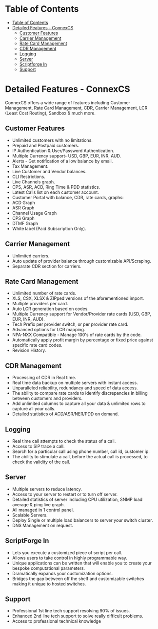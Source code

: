 # Table of Contents

* [Table of Contents](#table-of-contents)
* [Detailed Features - ConnexCS](#detailed-features-connexcs)
    * [Customer Features](#customer-features)
    * [Carrier Management](#carrier-management)
    * [Rate Card Management](#rate-card-management)
    * [CDR Management](#cdr-management)
    * [Logging](#logging)
    * [Server](#server)
    * [Scriptforge In](#scriptforge-in)
    * [Support](#support)


# Detailed Features - ConnexCS
ConnexCS offers a wide range of features including Customer Management, Rate Card Management, CDR, Carrier Management, LCR (Least Cost Routing), Sandbox & much more.

## Customer Features
* Unlimited customers with no limitations.
* Prepaid and Postpaid customers.
* IP Authentication & User/Password Authentication.
* Multiple Currency support- USD, GBP, EUR, INR, AUD.
* Alerts - Get notification of a low balance by email.
* Tax Management.
* Live Customer and Vendor balances.
* CLI Restrictions.
* Live Channels graph.
* CPS, ASR, ACD, Ring Time & PDD statistics.
* Latest Calls list on each customer account.
* Customer Portal with balance, CDR, rate cards, graphs:
* ACD Graph
* ASR Graph
* Channel Usage Graph
* CPS Graph
* DTMF Graph
* White label (Paid Subscription Only).

## Carrier Management
* Unlimited carriers.
* Auto update of provider balance through customizable API/Scraping.
* Separate CDR section for carriers.

## Rate Card Management
* Unlimited number of rate cards.
* XLS, CSX, XLSX & ZIPped versions of the aforementioned import.
* Multiple providers per card.
* Auto LCR generation based on codes.
* Multiple Currency support for Vendor/Provider rate cards (USD, GBP, EUR, INR, AUD).
* Tech Prefix per provider switch, or per provider rate card.
* Advanced options for LCR mapping.
* NPA-NXX Compatible - Manage 100's of rate cards by the code.
* Automatically apply profit margin by percentage or fixed price against specific rate card codes.
* Revision History.

## CDR Management
* Processing of CDR in Real time.
* Real time data backup on multiple servers with instant access.
* Unparalleled reliability, redundancy and speed of data access.
* The ability to compare rate cards to identify discrepancies in billing between customers and providers.
* Add unlimited columns to capture all your data & unlimited rows to capture all your calls.
* Detailed statistics of ACD/ASR/NER/PDD on demand.

## Logging
* Real time call attempts to check the status of a call.
* Access to SIP trace a call.
* Search for a particular call using phone number, call id, customer ip.
* The ability to stimulate a call, before the actual call is processed, to check the validity of the call.

## Server
* Multiple servers to reduce latency.
* Access to your server to restart or to turn off server.
* Detailed statistics of server including CPU utilization, SNMP load average & ping live graph.
* All managed in 1 control panel.
* Scalable Servers.
* Deploy Single or multiple load balancers to server your switch cluster.
* DNS Management on request.

## ScriptForge In
* Lets you execute a customized piece of script per call.
* Allows users to take control in highly programmable way.
* Unique applications can be written that will enable you to create your bespoke computational parameters.
* Dramatically expands your customization options.
* Bridges the gap between off the shelf and customizable switches making it unique to hosted switches. 

## Support
* Professional 1st line tech support resolving 90% of issues.
* Enhanced 2nd line tech support to solve really difficult problems.
* Access to professional technical knowledge
